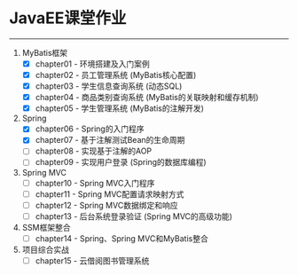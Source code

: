 # JavaEE课堂作业

---

1. MyBatis框架
    - [x] chapter01 - 环境搭建及入门案例
    - [x] chapter02 - 员工管理系统 (MyBatis核心配置)
    - [x] chapter03 - 学生信息查询系统 (动态SQL)
    - [x] chapter04 - 商品类别查询系统 (MyBatis的关联映射和缓存机制)
    - [x] chapter05 - 学生管理系统 (MyBatis的注解开发)

2. Spring
    - [x] chapter06 - Spring的入门程序
    - [x] chapter07 - 基于注解测试Bean的生命周期
    - [ ] chapter08 - 实现基于注解的AOP
    - [ ] chapter09 - 实现用户登录 (Spring的数据库编程)

3. Spring MVC
    - [ ] chapter10 - Spring MVC入门程序
    - [ ] chapter11 - Spring MVC配置请求映射方式
    - [ ] chapter12 - Spring MVC数据绑定和响应
    - [ ] chapter13 - 后台系统登录验证 (Spring MVC的高级功能)

4. SSM框架整合
    - [ ] chapter14 - Spring、Spring MVC和MyBatis整合

5. 项目综合实战
    - [ ] chapter15 - 云借阅图书管理系统
